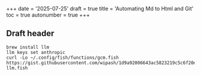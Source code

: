 +++
date = '2025-07-25'
draft = true
title = 'Automating Md to Html and Git'
toc = true
autonumber = true
+++

## Draft header
```fish
brew install llm
llm keys set anthropic
curl -Lo ~/.config/fish/functions/gcm.fish https://gist.githubusercontent.com/wipash/1d9a92006643ac5823219c5c6f20da89/raw/gcm-llm.fish
```

